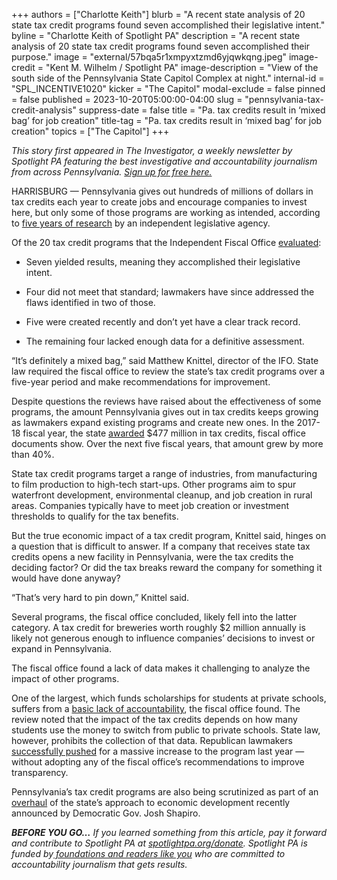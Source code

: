+++
authors = ["Charlotte Keith"]
blurb = "A recent state analysis of 20 state tax credit programs found seven accomplished their legislative intent."
byline = "Charlotte Keith of Spotlight PA"
description = "A recent state analysis of 20 state tax credit programs found seven accomplished their purpose."
image = "external/57bqa5r1xmpyxtzmd6yjqwkqng.jpeg"
image-credit = "Kent M. Wilhelm / Spotlight PA"
image-description = "View of the south side of the Pennsylvania State Capitol Complex at night."
internal-id = "SPL_INCENTIVE1020"
kicker = "The Capitol"
modal-exclude = false
pinned = false
published = 2023-10-20T05:00:00-04:00
slug = "pennsylvania-tax-credit-analysis"
suppress-date = false
title = "Pa. tax credits result in ‘mixed bag’ for job creation"
title-tag = "Pa. tax credits result in ‘mixed bag’ for job creation"
topics = ["The Capitol"]
+++

<em>This story first appeared in The Investigator, a weekly newsletter by Spotlight PA featuring the best investigative and accountability journalism from across Pennsylvania. </em><a href="https://www.spotlightpa.org/newsletters"><em>Sign up for free here.</em></a><em></em>

HARRISBURG — Pennsylvania gives out hundreds of millions of dollars in tax credits each year to create jobs and encourage companies to invest here, but only some of those programs are working as intended, according to <a href="https://web.archive.org/20231013214916/http://www.ifo.state.pa.us/download.cfm?file=Resources/Documents/Summary_Tax_Credit_Reviews_Oct_2023.pdf">five years of research</a> by an independent legislative agency.

Of the 20 tax credit programs that the Independent Fiscal Office <a href="https://web.archive.org/20231013214916/http://www.ifo.state.pa.us/download.cfm?file=Resources/Documents/Summary_Tax_Credit_Reviews_Oct_2023.pdf">evaluated</a>:<br/>

- Seven yielded results, meaning they accomplished their legislative intent.

- Four did not meet that standard; lawmakers have since addressed the flaws identified in two of those.

- Five were created recently and don’t yet have a clear track record.

- The remaining four lacked enough data for a definitive assessment.

<script src="https://www.spotlightpa.org/embed.js" async></script><div data-spl-embed-version="1" data-spl-src="https://www.spotlightpa.org/embeds/newsletter/"></div>

“It’s definitely a mixed bag,” said Matthew Knittel, director of the IFO. State law required the fiscal office to review the state’s tax credit programs over a five-year period and make recommendations for improvement.

Despite questions the reviews have raised about the effectiveness of some programs, the amount Pennsylvania gives out in tax credits keeps growing as lawmakers expand existing programs and create new ones. In the 2017-18 fiscal year, the state <a href="https://web.archive.org/20230127190028/http://www.ifo.state.pa.us/download.cfm?file=Resources/Documents/Tax_Credit_and_Other_Incentives_2022.pdf">awarded</a> $477 million in tax credits, fiscal office documents show. Over the next five fiscal years, that amount grew by more than 40%.

State tax credit programs target a range of industries, from manufacturing to film production to high-tech start-ups. Other programs aim to spur waterfront development, environmental cleanup, and job creation in rural areas. Companies typically have to meet job creation or investment thresholds to qualify for the tax benefits.

But the true economic impact of a tax credit program, Knittel said, hinges on a question that is difficult to answer. If a company that receives state tax credits opens a new facility in Pennsylvania, were the tax credits the deciding factor? Or did the tax breaks reward the company for something it would have done anyway?

“That’s very hard to pin down,” Knittel said.

<script src="https://www.spotlightpa.org/embed.js" async></script><div data-spl-embed-version="1" data-spl-src="https://www.spotlightpa.org/embeds/donate/"></div>

Several programs, the fiscal office concluded, likely fell into the latter category. A tax credit for breweries worth roughly $2 million annually is likely not generous enough to influence companies’ decisions to invest or expand in Pennsylvania.

The fiscal office found a lack of data makes it challenging to analyze the impact of other programs.

One of the largest, which funds scholarships for students at private schools, suffers from a <a href="https://www.spotlightpa.org/news/2022/01/pennsylvania-scholarships-corporate-tax-credit-accountability/">basic lack of accountability</a>, the fiscal office found. The review noted that the impact of the tax credits depends on how many students use the money to switch from public to private schools. State law, however, prohibits the collection of that data. Republican lawmakers <a href="https://www.spotlightpa.org/news/2022/07/pa-private-school-tax-credit-expansion-transparency/">successfully pushed</a> for a massive increase to the program last year — without adopting any of the fiscal office’s recommendations to improve transparency.

Pennsylvania’s tax credit programs are also being scrutinized as part of an <a href="https://www.governor.pa.gov/newsroom/governor-shapiro-kicks-off-process-of-developing-first-statewide-economic-development-strategy-in-nearly-two-decades/#:~:text=Governor%20Shapiro&#39;s%20bipartisan%2C%20commonsense%202023,competitive%20on%20a%20global%20scale.">overhaul</a> of the state’s approach to economic development recently announced by Democratic Gov. Josh Shapiro.

<strong><em>BEFORE YOU GO…</em></strong><em> If you learned something from this article, pay it forward and contribute to Spotlight PA at </em><a href="https://www.spotlightpa.org/donate"><em>spotlightpa.org/donate</em></a><em>. Spotlight PA is funded by</em><a href="https://www.spotlightpa.org/support"><em> foundations and readers like you</em></a><em> who are committed to accountability journalism that gets results.</em>

